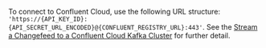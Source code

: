 To connect to Confluent Cloud, use the following URL structure: `'https://{API_KEY_ID}:{API_SECRET_URL_ENCODED}@{CONFLUENT_REGISTRY_URL}:443'`. See the [Stream a Changefeed to a Confluent Cloud Kafka Cluster](stream-a-changefeed-to-a-confluent-cloud-kafka-cluster.html#step-8-create-a-changefeed) for further detail.